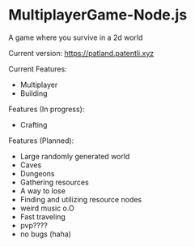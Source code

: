 # MultiplayerGame-Node.js
A game where you survive in a 2d world

Current version: https://patland.patentli.xyz

Current Features:
- Multiplayer
- Building

Features (In progress):
- Crafting

Features (Planned): 
- Large randomly generated world
- Caves
- Dungeons
- Gathering resources
- A way to lose
- Finding and utilizing resource nodes
- weird music o.O
- Fast traveling
- pvp????
- no bugs (haha)
